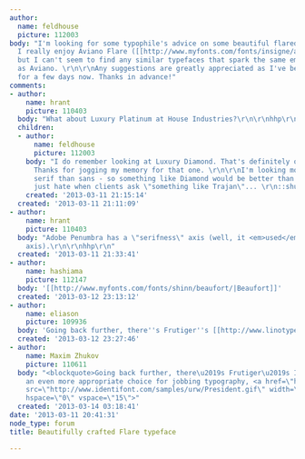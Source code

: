 ```yaml
---
author:
  name: feldhouse
  picture: 112003
body: "I'm looking for some typophile's advice on some beautiful flared typeface.
  I really enjoy Aviano Flare ([[http://www.myfonts.com/fonts/insigne/aviano-flare/]])
  but I can't seem to find any similar typefaces that spark the same emotional feel
  as Aviano. \r\n\r\nAny suggestions are greatly appreciated as I've been searching
  for a few days now. Thanks in advance!"
comments:
- author:
    name: hrant
    picture: 110403
  body: "What about Luxury Platinum at House Industries?\r\n\r\nhhp\r\n"
  children:
  - author:
      name: feldhouse
      picture: 112003
    body: "I do remember looking at Luxury Diamond. That's definitely one to consider.
      Thanks for jogging my memory for that one. \r\n\r\nI'm looking more for a flared
      serif than sans - so something like Diamond would be better than Platinum. \r\n\r\nI
      just hate when clients ask \"something like Trajan\"... \r\n::shudder::"
    created: '2013-03-11 21:15:14'
  created: '2013-03-11 21:11:09'
- author:
    name: hrant
    picture: 110403
  body: "Adobe Penumbra has a \"serifness\" axis (well, it <em>used</em> to be an
    axis).\r\n\r\nhhp\r\n"
  created: '2013-03-11 21:33:41'
- author:
    name: hashiama
    picture: 112147
  body: '[[http://www.myfonts.com/fonts/shinn/beaufort/|Beaufort]]'
  created: '2013-03-12 23:13:12'
- author:
    name: eliason
    picture: 109936
  body: 'Going back further, there''s Frutiger''s [[http://www.linotype.com/48493/Icone-family.html|Icone]]. '
  created: '2013-03-12 23:27:46'
- author:
    name: Maxim Zhukov
    picture: 110611
  body: "<blockquote>Going back further, there\u2019s Frutiger\u2019s Icone.</blockquote>And,
    an even more appropriate choice for jobbing typography, <a href=\"http://www.linotype.com/en/49174/President-family.html\">President</a>:<img
    src=\"http://www.identifont.com/samples/urw/President.gif\" width=\"580\" height=\"387\"
    hspace=\"0\" vspace=\"15\">"
  created: '2013-03-14 03:18:41'
date: '2013-03-11 20:41:31'
node_type: forum
title: Beautifully crafted Flare typeface

---
```

